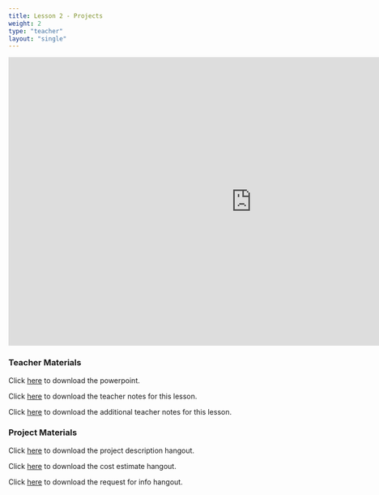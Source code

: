 ```yaml
---
title: Lesson 2 - Projects
weight: 2
type: "teacher" 
layout: "single"
---
```


<iframe src="https://docs.google.com/presentation/d/e/2PACX-1vS-sl01XvZpQGCXS1QW2u-PaAa-rOXk-LSti7wihlanyy0ZIMiuZF0Jqy6JiXuMEvVyjYITU6MBZpj-/embed?start=false&loop=false&delayms=3000" frameborder="0" width="960" height="569" allowfullscreen="true" mozallowfullscreen="true" webkitallowfullscreen="true"></iframe>

### Teacher Materials

Click <a href="https://docs.google.com/presentation/d/1Jvi2LXjiw082vsfAJynv-XdWp-x9Vhr9y8vrQ7kkIl8/edit?usp=sharing" target="_blank">here</a> to download the powerpoint.

Click <a href="https://docs.google.com/document/d/1IlU0vaFcE-eVpWMj__gZl0oyg98V6RDXwlRMHF9-Tm0/edit?usp=sharing" target="_blank">here</a> to download the teacher notes for this lesson.

Click <a href="https://docs.google.com/document/d/11FX9e6Ub_WVx2Q_9oVArhDmtjXuZr9w2iOiOPc0wTjs/edit?usp=sharing" target="_blank">here</a> to download the additional teacher notes for this lesson.

### Project Materials

Click <a href="https://docs.google.com/document/d/1DqI9N_HFvy-sC8W2bpqU0nzwgBdeesdP0iFmVmfEmy0/edit?usp=sharing" target="_blank">here</a> to download the project description hangout.

Click <a href="https://docs.google.com/document/d/1AfUXYU89faRPh7JhcSmoum81L_9jzyRDblqzynkY-bc/edit?usp=sharing" target="_blank">here</a> to download the cost estimate hangout.

Click <a href="https://docs.google.com/document/d/1B7451qAMeyuuzPKfvuODojAmhzXxEuewS_g_Q5jAZ0A/edit?usp=sharing" target="_blank">here</a> to download the request for info hangout.
